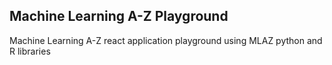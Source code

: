 ## Machine Learning A-Z Playground

Machine Learning A-Z react application playground using MLAZ python and R libraries


